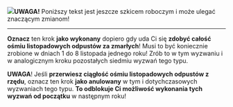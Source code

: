 <span class="challenge-success-status-icon-todo"><img class="svg-image" src="/files/resources/svg/cone-striped.svg" /></span>**UWAGA!** Poniższy tekst jest jeszcze szkicem roboczym i może ulegać znaczącym zmianom!

---
**Oznacz** ten krok **jako wykonany** dopiero gdy uda Ci się **zdobyć całość ośmiu listopadowych odpustów za zmarłych**! Musi to być koniecznie zrobione w dniach 1 do 8 listopada jednego roku! Zrób to w tym wyzwaniu i w analogicznym kroku pozostałych siedmiu wyzwań tego typu.

**UWAGA**! Jeśli **przerwiesz ciągłość ośmiu listopadowych odpustów z rzędu**, oznacz ten krok **jako anulowany** w tym i dotychczasowych wyzwaniach tego typu. **To odblokuje Ci możliwość wykonania tych wyzwań od początku** w następnym roku!
